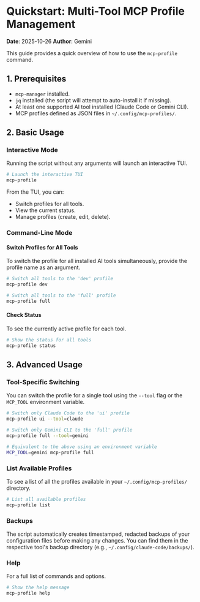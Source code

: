 # Quickstart: Multi-Tool MCP Profile Management

**Date**: 2025-10-26
**Author**: Gemini

This guide provides a quick overview of how to use the `mcp-profile` command.

## 1. Prerequisites

- `mcp-manager` installed.
- `jq` installed (the script will attempt to auto-install it if missing).
- At least one supported AI tool installed (Claude Code or Gemini CLI).
- MCP profiles defined as JSON files in `~/.config/mcp-profiles/`.

## 2. Basic Usage

### Interactive Mode

Running the script without any arguments will launch an interactive TUI.

```bash
# Launch the interactive TUI
mcp-profile
```

From the TUI, you can:
- Switch profiles for all tools.
- View the current status.
- Manage profiles (create, edit, delete).

### Command-Line Mode

#### Switch Profiles for All Tools

To switch the profile for all installed AI tools simultaneously, provide the profile name as an argument.

```bash
# Switch all tools to the 'dev' profile
mcp-profile dev

# Switch all tools to the 'full' profile
mcp-profile full
```

#### Check Status

To see the currently active profile for each tool.

```bash
# Show the status for all tools
mcp-profile status
```

## 3. Advanced Usage

### Tool-Specific Switching

You can switch the profile for a single tool using the `--tool` flag or the `MCP_TOOL` environment variable.

```bash
# Switch only Claude Code to the 'ui' profile
mcp-profile ui --tool=claude

# Switch only Gemini CLI to the 'full' profile
mcp-profile full --tool=gemini

# Equivalent to the above using an environment variable
MCP_TOOL=gemini mcp-profile full
```

### List Available Profiles

To see a list of all the profiles available in your `~/.config/mcp-profiles/` directory.

```bash
# List all available profiles
mcp-profile list
```

### Backups

The script automatically creates timestamped, redacted backups of your configuration files before making any changes. You can find them in the respective tool's backup directory (e.g., `~/.config/claude-code/backups/`).

### Help

For a full list of commands and options.

```bash
# Show the help message
mcp-profile help
```
